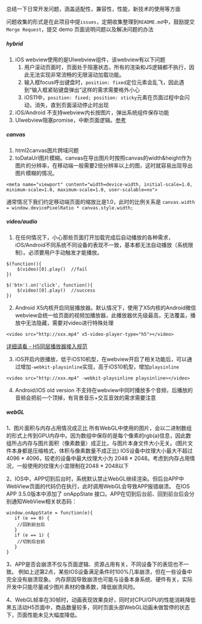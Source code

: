 总结一下日常开发问题，涵盖适配性，兼容性，性能，新技术的使用等方面

问题收集的形式是在此项目中提`issues`，定期收集整理到`README.md`中，鼓励提交`Merge Request`，提交 demo 页面说明问题以及解决问题的办法

##### hybrid
1. iOS webview使用的是UIwebview组件，该webview有以下问题
    1. 用户滚动页面时，页面处于阻塞状态，所有的渲染和JS逻辑都不执行，因此无法实现非常流畅的无限滚动加载功能。
    2. 输入框focus呼出键盘时，`position: fixed`定位元素会乱飞，因此遇到“输入框紧贴键盘弹出”这样的需求需要格外小心
    3. iOS11中，`position: fixed; position: sticky`元素在页面过程中会闪动，消失，直到页面滚动停止时出现
2. iOS/Android 不支持webview内长按图片，弹出系统组件保存功能
3. UIwebview阻塞promise，中断页面逻辑。[参考](https://juejin.im/post/59c37b7ff265da066e173751)

##### canvas
1. html2canvas图片跨域问题
2. toDataUrl图片模糊。canvas在导出图片时按照canvas的width&height作为图片的分辨率，在移动端一般需要2倍分辨率以上的图，这时就容易出现导出图片模糊的情况。

```
<meta name="viewport" content="width=device-width, initial-scale=1.0, minimum-scale=1.0, maximum-scale=1.0, user-scalable=no">
```
通常情况下我们约定移动端页面的缩放比是1.0，此时的比例关系是 `canvas.width = window.devicePixelRatio * canvas.style.width;`

##### video/audio
1. 在任何情况下，小心那些页面打开加载完成后自动播放的各种需求，iOS/Android不同系统不同设备的表现不一致，基本都无法自动播放（系统限制）。必须要用户手动触发才能播放。

```
$(function(){
    $(video)[0].play()  //fail
})

$('btn').on('click', function(){
    $(video)[0].play()  //success
})
```

2. Android X5内核开启同层播放器。默认情况下，使用了X5内核的Android微信webview会统一给页面的视频加播放器，此播放器优先级最高，无法覆盖，播放中无法隐藏，需要对video进行特殊处理

```
<video src="http://xxx.mp4" x5-video-player-type="h5"></video>
```
[详细请看 -  H5同层播放器接入规范](https://x5.tencent.com/tbs/guide/video.html)

3. iOS开启内嵌播放，低于iOS10机型，在webview开启了相关功能后，可以通过增加`-webkit-playsinline`实现，高于iOS10机型，增加`playsinline`
```
<video src="http://xxx.mp4" -webkit-playsinline playsinline></video>
```
4. Android/iOS old version 不支持在webview中同时播放多个音频，后播放的音频会把前一个顶掉，有背景音乐+交互音效的需求需要注意

##### webGL
1、图片面积与内存占用情况成正比
   所有WebGL中使用的图片，会以二进制数组的形式上传到GPU内存中。因为数组中保存的是每个像素的rgb(a)信息，因此数组所占内存与图片面积（像素数量）成正比，与图片本身文件大小无关。(图片文件本身都是压缩格式，体积与像素数量不成正比)
   IOS设备中纹理大小最大不超过 4096 * 4096，较老的设备中最大纹理大小为 2048 * 2048。考虑到内存占用情况，一般使用的纹理大小宜限制在2048 * 2048以下

2、IOS中，APP切到后台时，系统默认禁止WebGL继续渲染。但后台APP中WebView页面的代码仍在执行，此时调用WebGL会导致APP报错崩溃。
   在IOS APP 3.5.0版本中添加了 onAppState 接口。APP在切到后台前、回到前台后会分别通知WebView相关状态码：
   
```
window.onAppState = function(e){
   if (e == 0) {
   	//回到前台后
   }
   if (e == 1) {
   	//切到后台前
   }
}
```

3、APP是否会崩溃不仅与页面逻辑、资源占用有关，不同设备下的表现也不一致。
   例如上述第2点，某些IOS设备满足条件时100%几率崩溃，但在一些设备中完全没有崩溃现象。
   内存原因导致崩溃也可能与设备本身系统、硬件有关，实际开发中只能尽量减少图片素材的像素数，降低崩溃风险。

4、WebGL帧率在30帧时，动画表现效果良好，同时对CPU/GPU的性能消耗降低
   黑五活动H5页面中，商品数量较多，同时页面头部WebGL动画未做暂停的状态下，页面性能未见大幅度降低。


